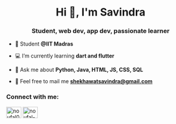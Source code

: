 <h1 align="center">Hi 👋, I'm Savindra</h1>
<h3 align="center">Student, web dev, app dev, passionate learner</h3>

- 🏫 Student **@IIT Madras**

- 💻 I’m currently learning **dart and flutter**

<!--- 👨‍💻 All of my projects are available at <a href="https://rahman24.github.io" target="_blank">**https://rahman24.github.io**</a>
-->
- 💬 Ask me about **Python, Java, HTML, JS, CSS, SQL**

- 📨 Feel free to mail me **shekhawatsavindra@gmail.com**


<h3>Connect with me:</h3>
<a href="https://www.instagram.com/savi._.150412/" target="blank"><img align="center" src="https://raw.githubusercontent.com/rahuldkjain/github-profile-readme-generator/master/src/images/icons/Social/instagram.svg" alt="noufal0024" height="30" width="40" /></a>
<a href="https://www.linkedin.com/in/savindra" target="blank"><img align="center" src="https://raw.githubusercontent.com/rahuldkjain/github-profile-readme-generator/master/src/images/icons/Social/linked-in-alt.svg" alt="noufal-rahman" height="30" width="40" /></a>


